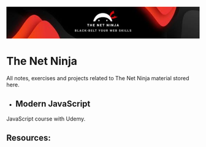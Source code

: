 ![alt text](netNinjaBG.png "The Net Ninja logo banner")

# The Net Ninja

All notes, exercises and projects related to The Net Ninja material stored here.

- ## Modern JavaScript

JavaScript course with Udemy.

## Resources:
